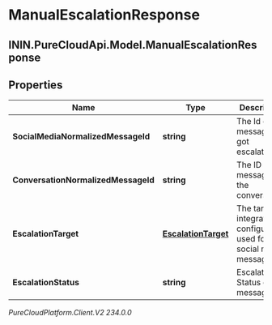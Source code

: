 # ManualEscalationResponse

## ININ.PureCloudApi.Model.ManualEscalationResponse

## Properties

|Name | Type | Description | Notes|
|------------ | ------------- | ------------- | -------------|
| **SocialMediaNormalizedMessageId** | **string** | The Id of the message that got escalated. | [optional] |
| **ConversationNormalizedMessageId** | **string** | The ID of the message in the conversation. | [optional] |
| **EscalationTarget** | [**EscalationTarget**](EscalationTarget) | The target integration configuration used for an social media message. | [optional] |
| **EscalationStatus** | **string** | Escalation Status of the message. | [optional] |



_PureCloudPlatform.Client.V2 234.0.0_

